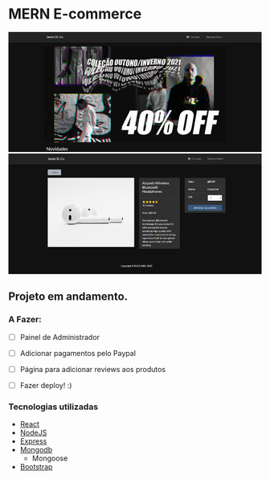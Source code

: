 # MERN E-commerce

![Banner na Home page](./readme-assets/banner-readme.jpg)
![Página de produto individual](./readme-assets/product-readme.jpg)
## Projeto em andamento.
### A Fazer:
- [ ] Painel de Administrador
- [ ] Adicionar pagamentos pelo Paypal
- [ ] Página para adicionar reviews aos produtos
- [ ] Fazer deploy! :)


### Tecnologias utilizadas

- [React](https://reactjs.org/)
- [NodeJS](https://nodejs.org/en/)
- [Express](https://expressjs.com/)
- [Mongodb](https://www.mongodb.com/)
  - Mongoose
- [Bootstrap](https://getbootstrap.com/)

